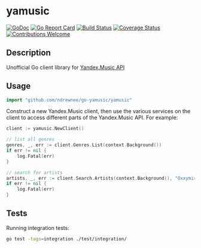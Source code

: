 # yamusic

[![GoDoc](https://godoc.org/github.com/ndrewnee/go-yamusic/yamusic?status.svg)](https://godoc.org/github.com/ndrewnee/go-yamusic/yamusic)
[![Go Report Card](https://goreportcard.com/badge/github.com/ndrewnee/go-yamusic)](https://goreportcard.com/report/github.com/ndrewnee/go-yamusic)
[![Build Status](https://travis-ci.org/ndrewnee/go-yamusic.svg?branch=master)](https://travis-ci.org/ndrewnee/go-yamusic)
[![Coverage Status](https://coveralls.io/repos/github/ndrewnee/go-yamusic/badge.svg)](https://coveralls.io/github/ndrewnee/go-yamusic)
[![Contributions Welcome](https://img.shields.io/badge/contributions-welcome-brightgreen.svg?style=flat)](https://github.com/ndrewnee/go-yamusic/issues)

## Description

Unofficial Go client library for [Yandex.Music API](https://music.yandex.ru)

## Usage

```go
import "github.com/ndrewnee/go-yamusic/yamusic"
```

Construct a new Yandex.Music client, then use the various services on the client to access different parts of the Yandex.Music API. For example:

```go
client := yamusic.NewClient()

// list all genres
genres, _, err := client.Genres.List(context.Background())
if err != nil {
    log.Fatal(err)
}

// search for artists
artists, _, err := client.Search.Artists(context.Background(), "Oxxymiron", nil)
if err != nil {
    log.Fatal(err)
}
```

## Tests

Running integration tests:

```sh
go test -tags=integration ./test/integration/
```